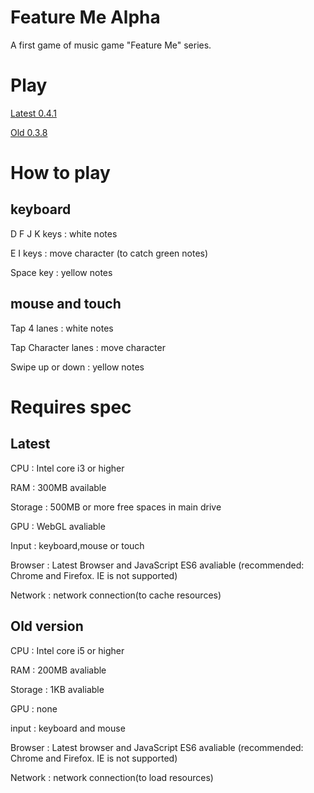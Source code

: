 # Feature Me Alpha
A first game of music game "Feature Me" series.

# Play
[Latest 0.4.1](https://feature-me-alpha.onrender.com)

[Old 0.3.8](https://feature-me.github.io/Feature-me-Alpha-v0.x/play.html)

# How to play

## keyboard
D F J K keys : white notes

E I keys : move character (to catch green notes)

Space key : yellow notes

## mouse and touch
Tap 4 lanes : white notes

Tap Character lanes : move character

Swipe up or down : yellow notes

# Requires spec
## Latest
CPU : Intel core i3 or higher

RAM : 300MB available

Storage : 500MB or more free spaces in main drive

GPU : WebGL avaliable

Input : keyboard,mouse or touch

Browser : Latest Browser and JavaScript ES6 avaliable (recommended: Chrome and Firefox. IE is not supported)

Network : network connection(to cache resources)

## Old version
CPU : Intel core i5 or higher

RAM : 200MB avaliable

Storage : 1KB avaliable

GPU : none

input : keyboard and mouse

Browser : Latest browser and JavaScript ES6 avaliable (recommended: Chrome and Firefox. IE is not supported)

Network : network connection(to load resources)

